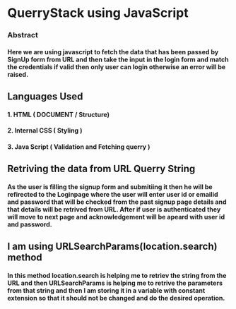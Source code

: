 # QuerryStack using JavaScript

### Abstract
#### Here we are using javascript to fetch the data that has been passed by SignUp form from URL and then take the input in the login form and match the credentials if valid then only user can login otherwise an error will be raised. 

## Languages Used
#### 1. HTML ( DOCUMENT / Structure)
#### 2. Internal CSS ( Styling )
#### 3. Java Script ( Validation and Fetching querry )

## Retriving the data from URL Querry String
#### As the user is filling the signup form and submitiing it then he will be refirected to the Loginpage where the user will enter user id or emailid and password that will be checked from the past signup page details and that details will be retrived from URL. After if user is authenticated they will move to next page and acknowledgement will be apeard with user id and password.

## I am using URLSearchParams(location.search) method
#### In this method location.search is helping me to retriev the string from the URL and then URLSearchParams is helping me to retrive the parameters from that string and then I am storing it in a variable with constant extension so that it should not be changed and do the desired operation.


